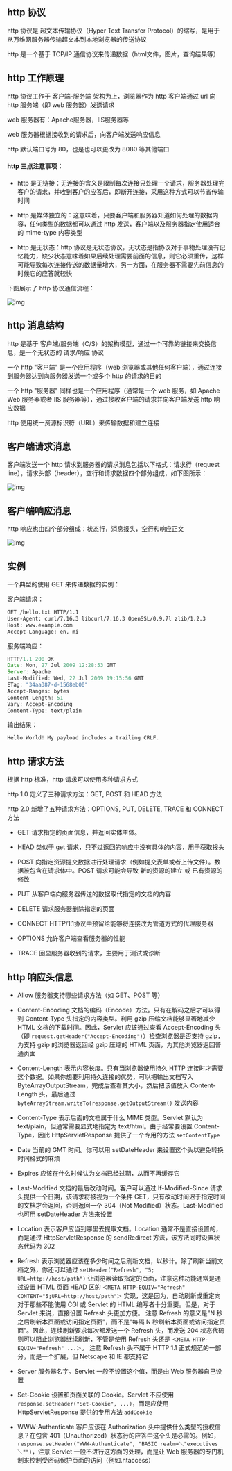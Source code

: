 ## http 协议

http 协议是 超文本传输协议（Hyper Text Transfer Protocol）的缩写，是用于从万维网服务器传输超文本到本地浏览器的传送协议

http 是一个基于 TCP/IP 通信协议来传递数据（html文件，图片，查询结果等）

## http 工作原理

http 协议工作于 客户端-服务端 架构为上，浏览器作为 http 客户端通过 url 向 http 服务端（即 web 服务器）发送请求

web 服务器有：Apache服务器，IIS服务器等

web 服务器根据接收到的请求后，向客户端发送响应信息

http 默认端口号为 80，也是也可以更改为 8080 等其他端口

#### http 三点注意事项：

* http 是无链接：无连接的含义是限制每次连接只处理一个请求，服务器处理完客户的请求，并收到客户的应答后，即断开连接，采用这种方式可以节省传输时间

* http 是媒体独立的：这意味着，只要客户端和服务器知道如何处理的数据内容，任何类型的数据都可以通过 http 发送，客户端以及服务器指定使用适合的 mime-type 内容类型

* http 是无状态：http 协议是无状态协议，无状态是指协议对于事物处理没有记忆能力，缺少状态意味着如果后续处理需要前面的信息，则它必须重传，这样可能导致每次连接传送的数据量增大，另一方面，在服务器不需要先前信息的时候它的应答就较快

下图展示了 http 协议通信流程：

![img](http://www.runoob.com/wp-content/uploads/2013/11/cgiarch.gif)


## http 消息结构

http 是基于 客户端/服务端（C/S）的架构模型，通过一个可靠的链接来交换信息，是一个无状态的 请求/响应 协议

一个 http "客户端" 是一个应用程序（web 浏览器或其他任何客户端），通过连接到服务器达到向服务器发送一个或多个 http 的请求的目的

一个 http "服务器" 同样也是一个应用程序（通常是一个 web 服务，如 Apache Web 服务器或者 IIS 服务器等），通过接收客户端的请求并向客户端发送 http 响应数据

http 使用统一资源标识符（URL）来传输数据和建立连接


## 客户端请求消息

客户端发送一个 http 请求到服务器的请求消息包括以下格式：请求行（request line），请求头部（header），空行和请求数据四个部分组成，如下图所示：

![img](http://www.runoob.com/wp-content/uploads/2013/11/2012072810301161.png)



## 客户端响应消息

http 响应也由四个部分组成：状态行，消息报头，空行和响应正文

![img](http://www.runoob.com/wp-content/uploads/2013/11/httpmessage.jpg)


## 实例

一个典型的使用 GET 来传递数据的实例：

客户端请求：

```html
GET /hello.txt HTTP/1.1
User-Agent: curl/7.16.3 libcurl/7.16.3 OpenSSL/0.9.7l zlib/1.2.3
Host: www.example.com
Accept-Language: en, mi
```

服务端响应：

```js
HTTP/1.1 200 OK
Date: Mon, 27 Jul 2009 12:28:53 GMT
Server: Apache
Last-Modified: Wed, 22 Jul 2009 19:15:56 GMT
ETag: "34aa387-d-1568eb00"
Accept-Ranges: bytes
Content-Length: 51
Vary: Accept-Encoding
Content-Type: text/plain
```

输出结果：

```js
Hello World! My payload includes a trailing CRLF.
```



## http 请求方法

根据 http 标准，http 请求可以使用多种请求方式

http 1.0 定义了三种请求方法：GET, POST 和 HEAD 方法

http 2.0 新增了五种请求方法：OPTIONS, PUT, DELETE, TRACE 和 CONNECT 方法

* GET	请求指定的页面信息，并返回实体主体。

* HEAD 类似于 get 请求，只不过返回的响应中没有具体的内容，用于获取报头

* POST 向指定资源提交数据进行处理请求（例如提交表单或者上传文件）。数据被包含在请求体中。POST 请求可能会导致 新的资源的建立 或 已有资源的修改

* PUT	从客户端向服务器传送的数据取代指定的文档的内容

* DELETE 请求服务器删除指定的页面

* CONNECT	HTTP/1.1协议中预留给能够将连接改为管道方式的代理服务器

* OPTIONS	允许客户端查看服务器的性能

* TRACE 回显服务器收到的请求，主要用于测试或诊断



## http 响应头信息

* Allow 服务器支持哪些请求方法（如 GET、POST 等）

* Content-Encoding 文档的编码（Encode）方法。只有在解码之后才可以得到 Content-Type 头指定的内容类型。利用 gzip 压缩文档能够显著地减少 HTML 文档的下载时间。因此，Servlet 应该通过查看 Accept-Encoding 头（即 ```request.getHeader("Accept-Encoding")```）检查浏览器是否支持 gzip，为支持 gzip 的浏览器返回经 gzip 压缩的 HTML 页面，为其他浏览器返回普通页面

* Content-Length 表示内容长度。只有当浏览器使用持久 HTTP 连接时才需要这个数据。如果你想要利用持久连接的优势，可以把输出文档写入 ByteArrayOutputStream，完成后查看其大小，然后把该值放入 Content-Length 头，最后通过 ```byteArrayStream.writeTo(response.getOutputStream()``` 发送内容

* Content-Type 表示后面的文档属于什么 MIME 类型。Servlet 默认为 text/plain，但通常需要显式地指定为 text/html。由于经常要设置 Content-Type，因此 HttpServletResponse 提供了一个专用的方法 ```setContentType```

* Date 当前的 GMT 时间。你可以用 setDateHeader 来设置这个头以避免转换时间格式的麻烦

* Expires 应该在什么时候认为文档已经过期，从而不再缓存它

* Last-Modified 文档的最后改动时间。客户可以通过 If-Modified-Since 请求头提供一个日期，该请求将被视为一个条件 GET，只有改动时间迟于指定时间的文档才会返回，否则返回一个 304（Not Modified）状态。Last-Modified 也可用 setDateHeader 方法来设置

* Location 表示客户应当到哪里去提取文档。Location 通常不是直接设置的，而是通过 HttpServletResponse 的 sendRedirect 方法，该方法同时设置状态代码为 302

* Refresh 表示浏览器应该在多少时间之后刷新文档，以秒计。除了刷新当前文档之外，你还可以通过 ```setHeader("Refresh", "5; URL=http://host/path")``` 让浏览器读取指定的页面，注意这种功能通常是通过设置 HTML 页面 HEAD 区的 ```＜META HTTP-EQUIV="Refresh" CONTENT="5;URL=http://host/path"＞``` 实现，这是因为，自动刷新或重定向对于那些不能使用 CGI 或 Servlet 的 HTML 编写者十分重要。但是，对于 Servlet 来说，直接设置 Refresh 头更加方便。 注意 Refresh 的意义是"N 秒之后刷新本页面或访问指定页面"，而不是"每隔 N 秒刷新本页面或访问指定页面"。因此，连续刷新要求每次都发送一个 Refresh 头，而发送 204 状态代码则可以阻止浏览器继续刷新，不管是使用 Refresh 头还是 ```＜META HTTP-EQUIV="Refresh" ...＞```。 注意 Refresh 头不属于 HTTP 1.1 正式规范的一部分，而是一个扩展，但 Netscape 和 IE 都支持它

* Server 服务器名字。Servlet 一般不设置这个值，而是由 Web 服务器自己设置

* Set-Cookie 设置和页面关联的 Cookie。Servlet 不应使用 ```response.setHeader("Set-Cookie", ...)```，而是应使用 HttpServletResponse 提供的专用方法 ```addCookie```

* WWW-Authenticate 客户应该在 Authorization 头中提供什么类型的授权信息？在包含 401（Unauthorized）状态行的应答中这个头是必需的。例如，```response.setHeader("WWW-Authenticate", "BASIC realm=＼"executives＼"")```，注意 Servlet 一般不进行这方面的处理，而是让 Web 服务器的专门机制来控制受密码保护页面的访问（例如.htaccess）



